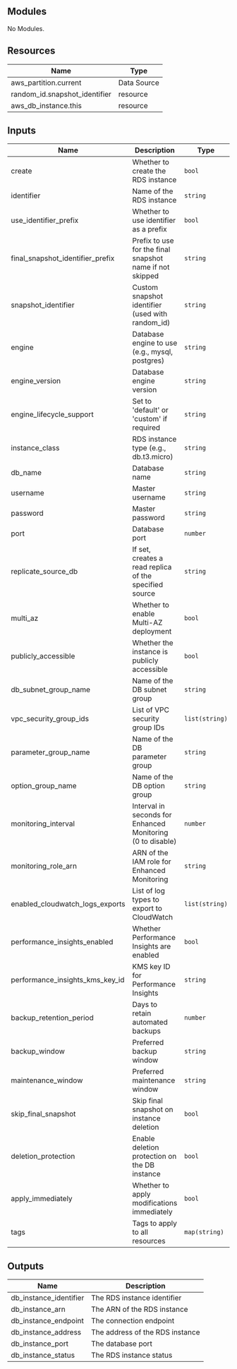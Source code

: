 ## Modules

No Modules.

## Resources

| Name | Type |
|------|------|
| aws_partition.current | Data Source |
| random_id.snapshot_identifier | resource |
| aws_db_instance.this | resource |

## Inputs

| Name | Description | Type | Default | Required |
|------|-------------|------|---------|:--------:|
| create | Whether to create the RDS instance | `bool` | `true` | no |
| identifier | Name of the RDS instance | `string` | `null` | yes |
| use_identifier_prefix | Whether to use identifier as a prefix | `bool` | `false` | no |
| final_snapshot_identifier_prefix | Prefix to use for the final snapshot name if not skipped | `string` | `"final"` | no |
| snapshot_identifier | Custom snapshot identifier (used with random_id) | `string` | `null` | no |
| engine | Database engine to use (e.g., mysql, postgres) | `string` | `null` | yes |
| engine_version | Database engine version | `string` | `null` | no |
| engine_lifecycle_support | Set to 'default' or 'custom' if required | `string` | `null` | no |
| instance_class | RDS instance type (e.g., db.t3.micro) | `string` | `null` | yes |
| db_name | Database name | `string` | `null` | no |
| username | Master username | `string` | `null` | no |
| password | Master password | `string` | `null` | no |
| port | Database port | `number` | `5432` | no |
| replicate_source_db | If set, creates a read replica of the specified source | `string` | `null` | no |
| multi_az | Whether to enable Multi-AZ deployment | `bool` | `false` | no |
| publicly_accessible | Whether the instance is publicly accessible | `bool` | `false` | no |
| db_subnet_group_name | Name of the DB subnet group | `string` | `null` | no |
| vpc_security_group_ids | List of VPC security group IDs | `list(string)` | `[]` | no |
| parameter_group_name | Name of the DB parameter group | `string` | `null` | no |
| option_group_name | Name of the DB option group | `string` | `null` | no |
| monitoring_interval | Interval in seconds for Enhanced Monitoring (0 to disable) | `number` | `0` | no |
| monitoring_role_arn | ARN of the IAM role for Enhanced Monitoring | `string` | `null` | no |
| enabled_cloudwatch_logs_exports | List of log types to export to CloudWatch | `list(string)` | `[]` | no |
| performance_insights_enabled | Whether Performance Insights are enabled | `bool` | `false` | no |
| performance_insights_kms_key_id | KMS key ID for Performance Insights | `string` | `null` | no |
| backup_retention_period | Days to retain automated backups | `number` | `7` | no |
| backup_window | Preferred backup window | `string` | `null` | no |
| maintenance_window | Preferred maintenance window | `string` | `null` | no |
| skip_final_snapshot | Skip final snapshot on instance deletion | `bool` | `false` | no |
| deletion_protection | Enable deletion protection on the DB instance | `bool` | `false` | no |
| apply_immediately | Whether to apply modifications immediately | `bool` | `false` | no |
| tags | Tags to apply to all resources | `map(string)` | `{` | no |

## Outputs

| Name | Description |
|------|-------------|
| db_instance_identifier | The RDS instance identifier |
| db_instance_arn | The ARN of the RDS instance |
| db_instance_endpoint | The connection endpoint |
| db_instance_address | The address of the RDS instance |
| db_instance_port | The database port |
| db_instance_status | The RDS instance status |